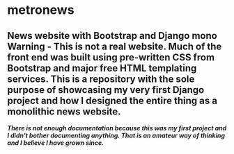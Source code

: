 # metronews
News website with Bootstrap and Django mono
Warning - This is not a real website. Much of the front end was built using pre-written CSS from Bootstrap and major free HTML templating services.
This is a repository with the sole purpose of showcasing my very first Django project and how I designed the entire thing as a monolithic news website. 
---------------------------------------
***There is not enough documentation because this was my first project and I didn't bother documenting anything. That is an amateur way of thinking and I believe I have grown since.***
